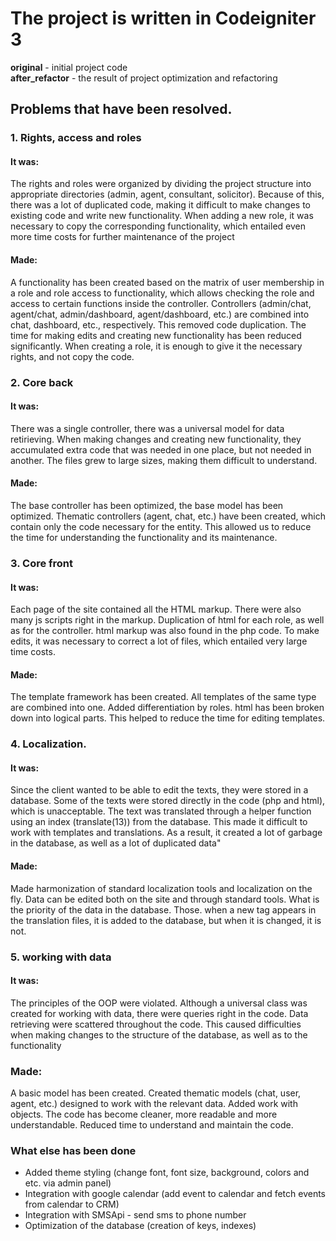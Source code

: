 # The project is written in Сodeigniter 3
<b>original</b> - initial project code
<br/><b>after_refactor</b> - the result of project optimization and refactoring

## Problems that have been resolved.
### 1. Rights, access and roles
#### It was:
The rights and roles were organized by dividing the project structure into appropriate directories (admin, agent, consultant, solicitor). Because of this, there was a lot of duplicated code, making it difficult to make changes to existing code and write new functionality. When adding a new role, it was necessary to copy the corresponding functionality, which entailed even more time costs for further maintenance of the project
#### Made:
A functionality has been created based on the matrix of user membership in a role and role access to functionality, which allows checking the role and access to certain functions inside the controller. Controllers (admin/chat, agent/chat, admin/dashboard, agent/dashboard, etc.) are combined into chat, dashboard, etc., respectively. This removed code duplication. The time for making edits and creating new functionality has been reduced significantly. When creating a role, it is enough to give it the necessary rights, and not copy the code.

### 2. Core back
#### It was:
There was a single controller, there was a universal model for data retirieving. When making changes and creating new functionality, they accumulated extra code that was needed in one place, but not needed in another. The files grew to large sizes, making them difficult to understand.
#### Made:
The base controller has been optimized, the base model has been optimized. Thematic controllers (agent, chat, etc.) have been created, which contain only the code necessary for the entity. This allowed us to reduce the time for understanding the functionality and its maintenance.

### 3. Core front
#### It was:
Each page of the site contained all the HTML markup. There were also many js scripts right in the markup. Duplication of html for each role, as well as for the controller. html markup was also found in the php code. To make edits, it was necessary to correct a lot of files, which entailed very large time costs.
#### Made:
The template framework has been created. All templates of the same type are combined into one. Added differentiation by roles. html has been broken down into logical parts. This helped to reduce the time for editing templates.

### 4. Localization.
#### It was:
Since the client wanted to be able to edit the texts, they were stored in a database. Some of the texts were stored directly in the code (php and html), which is unacceptable. The text was translated through a helper function using an index (translate(13)) from the database. This made it difficult to work with templates and translations. As a result, it created a lot of garbage in the database, as well as a lot of duplicated data"
#### Made:
Made harmonization of standard localization tools and localization on the fly. Data can be edited both on the site and through standard tools. What is the priority of the data in the database. Those. when a new tag appears in the translation files, it is added to the database, but when it is changed, it is not.

### 5. working with data
#### It was:
The principles of the OOP were violated. Although a universal class was created for working with data, there were queries right in the code. Data retrieving were scattered throughout the code. This caused difficulties when making changes to the structure of the database, as well as to the functionality
### Made:
A basic model has been created. Created thematic models (chat, user, agent, etc.) designed to work with the relevant data. Added work with objects. The code has become cleaner, more readable and more understandable. Reduced time to understand and maintain the code.

### What else has been done
- Added theme styling (change font, font size, background, colors and etc. via admin panel)
- Integration with google calendar (add event to calendar and fetch events from calendar to CRM)
- Integration with SMSApi - send sms to phone number
- Optimization of the database (creation of keys, indexes)
